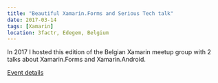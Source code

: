 ```yaml
---
title: "Beautiful Xamarin.Forms and Serious Tech talk"
date: 2017-03-14
tags: [Xamarin]
location: 3factr, Edegem, Belgium
---
```


In 2017 I hosted this edition of the Belgian Xamarin meetup group with 2 talks about Xamarin.Forms and Xamarin.Android.

[Event details](https://www.meetup.com/nl-NL/Belgian-Mobile-NET-Developers-Group/events/237614250/)
